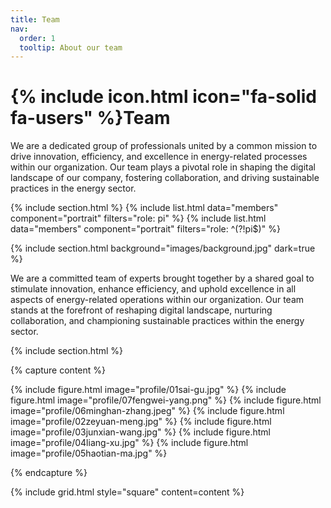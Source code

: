 ```yaml
---
title: Team
nav:
  order: 1
  tooltip: About our team
---
```


# {% include icon.html icon="fa-solid fa-users" %}Team

We are a dedicated group of professionals united by a common mission to drive innovation, efficiency, and excellence in energy-related processes within our organization. 
Our team plays a pivotal role in shaping the digital landscape of our company, fostering collaboration, and driving sustainable practices in the energy sector.


{% include section.html %}
{% include list.html data="members" component="portrait" filters="role: pi" %}
{% include list.html data="members" component="portrait" filters="role: ^(?!pi$)" %}

{% include section.html background="images/background.jpg" dark=true %}

We are a committed team of experts brought together by a shared goal to stimulate innovation, enhance efficiency, and uphold excellence in all aspects of energy-related operations within our organization. Our team stands at the forefront of reshaping digital landscape, nurturing collaboration, and championing sustainable practices within the energy sector.

{% include section.html %}

{% capture content %}

{% include figure.html image="profile/01sai-gu.jpg" %}
{% include figure.html image="profile/07fengwei-yang.png" %}
{% include figure.html image="profile/06minghan-zhang.jpeg" %}
{% include figure.html image="profile/02zeyuan-meng.jpg" %}
{% include figure.html image="profile/03junxian-wang.jpg" %}
{% include figure.html image="profile/04liang-xu.jpg" %}
{% include figure.html image="profile/05haotian-ma.jpg" %}

{% endcapture %}

{% include grid.html style="square" content=content %}


